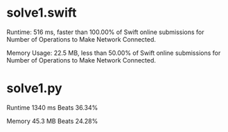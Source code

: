 # solve1.swift

Runtime: 516 ms, faster than 100.00% of Swift online submissions for Number of Operations to Make Network Connected.

Memory Usage: 22.5 MB, less than 50.00% of Swift online submissions for Number of Operations to Make Network Connected.

# solve1.py

Runtime 1340 ms Beats 36.34%

Memory 45.3 MB Beats 24.28%
